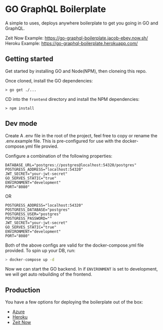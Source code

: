 # GO GraphQL Boilerplate

A simple to uses, deploys anywhere boilerplate to get you going in GO and GraphQL.

Zeit Now Example: https://go-graphql-boilerplate.jacob-ebey.now.sh/
Heroku Example: https://go-graphql-boilerplate.herokuapp.com/


## Getting started

Get started by installing GO and Node(NPM), then cloneing this repo.

Once cloned, install the GO dependencies:

```shell
> go get ./...
```

CD into the `frontend` directory and install the NPM dependencies:

```shell
> npm install
```


## Dev mode

Create A .env file in the root of the project, feel free to copy or rename the .env.example file. This is pre-configured for use with the docker-compose.yml file provied.

Configure a combination of the following properties:

```
DATABASE_URL="postgres://postgres@localhost:54320/postgres"
POSTGRESS_ADDRESS="localhost:54320"
JWT_SECRET="your-jwt-secret"
GO_SERVES_STATIC="true"
ENVIRONMENT="development"
PORT="8080"
```

OR

```
POSTGRESS_ADDRESS="localhost:54320"
POSTGRESS_DATABASE="postgres"
POSTGRESS_USER="postgres"
POSTGRESS_PASSWORD=""
JWT_SECRET="your-jwt-secret"
GO_SERVES_STATIC="true"
ENVIRONMENT="development"
PORT="8080"
```

Both of the above configs are valid for the docker-compose.yml file provided. To spin up your DB, run:

```bash
> docker-compose up -d
```

Now we can start the GO backend. In if `ENVIRONMENT` is set to development, we will get auto rebuilding of the frontend.


## Production

You have a few options for deploying the boilerplate out of the box:

- [Azure](docs/azure.md)
- [Heroku](docs/heroku.md)
- [Zeit Now](docs/zeit-now.md)

